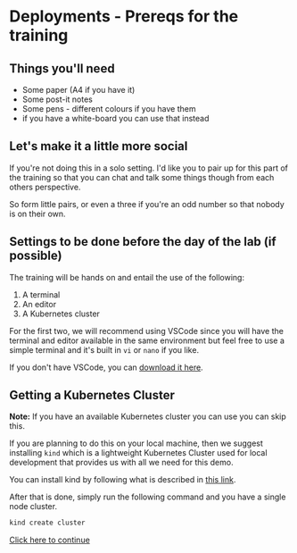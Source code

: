 # Deployments - Prereqs for the training

## Things you'll need

- Some paper (A4 if you have it)
- Some post-it notes
- Some pens - different colours if you have them
- if you have a white-board you can use that instead

## Let's make it a little more social

If you're not doing this in a solo setting. I'd like you to pair up
for this part of the training so that you can chat and talk some
things though from each others perspective.

So form little pairs, or even a three if you're an odd number so
that nobody is on their own.

## Settings to be done before the day of the lab (if possible)

The training will be hands on and entail the use of the following:

1. A terminal
2. An editor
3. A Kubernetes cluster

For the first two, we will recommend using VSCode since you will have the terminal
and editor available in the same environment but feel free to use a simple terminal
and it's built in `vi` or `nano` if you like.

If you don't have VSCode, you can [download it here](https://code.visualstudio.com/).

## Getting a Kubernetes Cluster

**Note:** If you have an available Kubernetes cluster you can use you can skip this.

If you are planning to do this on your local machine, then we suggest installing
`kind` which is a lightweight Kubernetes Cluster used for local development that
provides us with all we need for this demo.

You can install kind by following what is described in [this link](https://kind.sigs.k8s.io/docs/user/quick-start/#installation).

After that is done, simply run the following command and you have a single node cluster.

```bash
kind create cluster
```

[Click here to continue](./lab-setup.md)
